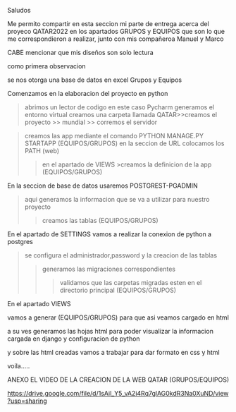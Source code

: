 Saludos 

Me permito compartir en esta seccion mi parte de entrega acerca del proyeco QATAR2022
en los apartados GRUPOS y EQUIPOS que son lo que me correspondieron a realizar, junto con
mis compañeroa Manuel y Marco 

CABE  mencionar que mis diseños son solo lectura 

como primera observacion 

se nos otorga una base de datos en excel Grupos y Equipos

Comenzamos en la elaboracion del proyecto en python

>abrimos un lector de codigo en este caso Pycharm
 >generamos el entorno virtual
 >creamos una carpeta llamada QATAR>>creamos el proyecto >> mundial >> corremos el servidor

>creamos las app mediante el comando PYTHON MANAGE.PY STARTAPP (EQUIPOS/GRUPOS)
 >en la seccion de URL colocamos los PATH (web)
 >>en el apartado de VIEWS >creamos la definicion de la app (EQUIPOS/GRUPOS)

En la seccion de base de datos usaremos POSTGREST-PGADMIN

>aqui generamos la informacion que se va a utilizar para nuestro proyecto
>>creamos las tablas (EQUIPOS/GRUPOS) 

En el apartado de SETTINGS vamos a realizar la conexion de python a postgres
> se configura el administrador,password y la creacion de las tablas 
>>generamos las migraciones correspondientes
>>>validamos que las carpetas migradas esten en el directorio principal (EQUIPOS/GRUPOS)

En el apartado VIEWS

vamos a generar (EQUIPOS/GRUPOS) para que asi veamos cargado en html

a su ves generamos las hojas html para poder visualizar la informacion cargada en django 
y configuracion de python 

y sobre las html creadas vamos a trabajar para dar formato en css y html 

voila.....

 ANEXO EL VIDEO DE LA CREACION DE LA WEB QATAR (GRUPOS/EQUIPOS)

https://drive.google.com/file/d/1sAil_Y5_vA2i4Rq7glAG0kdR3Na0XuND/view?usp=sharing
